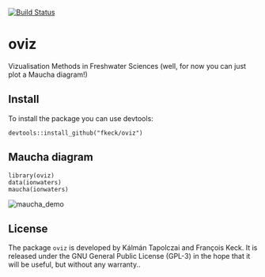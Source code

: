 
[![Build Status](https://travis-ci.org/fkeck/oviz.svg?branch=master)](https://travis-ci.org/fkeck/oviz)

# oviz
Vizualisation Methods in Freshwater Sciences (well, for now you can just plot a Maucha diagram!)

## Install

To install the package you can use devtools:

    devtools::install_github("fkeck/oviz")
    
    
## Maucha diagram
    library(oviz)
    data(ionwaters)
    maucha(ionwaters)

![maucha_demo](http://www.pieceofk.fr/wp-content/uploads/2015/09/maucha_demo.png)

## License
The package `oviz` is developed by Kálmán Tapolczai and François Keck. It is released under the GNU General Public License (GPL-3) in the hope that it will be useful, but without any warranty..
